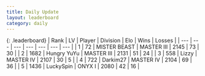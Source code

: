 ```yaml
---
title: Daily Update
layout: leaderboard
category: daily
---
```


{: .leaderboard}
| Rank | LV | Player | Division | Elo | Wins | Losses |
| --- | --- | --- | --- | --- | --- | --- |
| <span data-change="0">1</span> | 72 | <span title="ID: 727221">MISTER BEAST</span> | MASTER III | <span data-change="12">2145</span> | <span data-change="4">73</span> | <span data-change="1">30</span> |
| <span data-change="0">2</span> | 1682 | <span title="ID: 366840">Hungry YuYu</span> | MASTER III | <span data-change="7">2131</span> | <span data-change="8">51</span> | <span data-change="5">24</span> |
| <span data-change="0">3</span> | 558 | <span title="ID: 44257">Lizzy</span> | MASTER IV | <span data-change="0">2107</span> | <span data-change="0">30</span> | <span data-change="0">5</span> |
| <span data-change="2">4</span> | 722 | <span title="ID: 694036">Darkim27</span> | MASTER IV | <span data-change="50">2104</span> | <span data-change="15">69</span> | <span data-change="8">36</span> |
| <span data-change="7">5</span> | 1436 | <span title="ID: 498412">LuckySpin</span> | ONYX I | <span data-change="60">2080</span> | <span data-change="14">42</span> | <span data-change="6">16</span> |